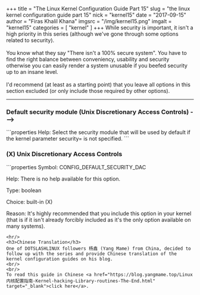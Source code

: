 +++
title = "The Linux Kernel Configuration Guide Part 15"
slug = "the linux kernel configuration guide part 15"
nick = "kernel15"
date = "2017-09-15"
author = "Firas Khalil Khana"
imgsrc = "/img/kernel15.png"
imgalt = "kernel15"
categories = [ "kernel" ]
+++
While security is important, it isn't a high priority in this series (although we've gone through some options related to security).
<br/>
<br/>
You know what they say "There isn't a 100% secure system". You have to find the right balance between conveniency, usability and security otherwise you can easily render a system unusable if you beefed security up to an insane level.
<br/>
<br/>
I'd recommend (at least as a starting point) that you leave all options in this section excluded (or only include those required by other options).
<hr/>
<h3>Default security module (Unix Discretionary Access Controls)  ---></h3>
```properties
Help:       Select the security module that will be used by default if the
            kernel parameter security= is not specified.
```
<h3>(X) Unix Discretionary Access Controls</h3>
```properties
Symbol:     CONFIG_DEFAULT_SECURITY_DAC

Help:       There is no help available for this option.

Type:       boolean

Choice:     built-in (X)

Reason:     It's highly recommended that you include this option in your kernel
            (that is if it isn't already forcibly included as it's the only
            option available on many systems).
```
<hr/>
<h3>Chinese Translation</h3>
One of DOTSLASHLINUX followers 杨鑫 (Yang Mame) from China, decided to follow up with the series and provide Chinese translation of the kernel configuration guides on his blog.
<br/>
<br/>
To read this guide in Chinese <a href="https://blog.yangmame.top/Linux内核配置指南-Kernel-hacking-Library-routines-The-End.html" target="_blank">click here</a>.
